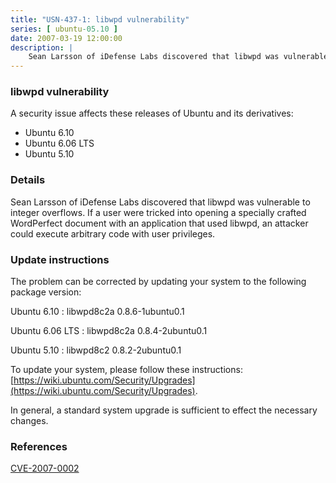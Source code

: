 ```yaml
---
title: "USN-437-1: libwpd vulnerability"
series: [ ubuntu-05.10 ]
date: 2007-03-19 12:00:00
description: |
    Sean Larsson of iDefense Labs discovered that libwpd was vulnerable to  integer overflows.  If a user were tricked into opening a specially  crafted WordPerfect document with an application that used libwpd, an  attacker could execute arbitrary code with user privileges.
--- 
```

 
### libwpd vulnerability

A security issue affects these releases of Ubuntu and its derivatives:

* Ubuntu 6.10
* Ubuntu 6.06 LTS
* Ubuntu 5.10

### Details

Sean Larsson of iDefense Labs discovered that libwpd was vulnerable to integer overflows. If a user were tricked into opening a specially crafted WordPerfect document with an application that used libwpd, an attacker could execute arbitrary code with user privileges.

### Update instructions

The problem can be corrected by updating your system to the following package version:

Ubuntu 6.10
 : libwpd8c2a <span>0.8.6-1ubuntu0.1</span>

Ubuntu 6.06 LTS
 : libwpd8c2a <span>0.8.4-2ubuntu0.1</span>

Ubuntu 5.10
 : libwpd8c2 <span>0.8.2-2ubuntu0.1</span>

To update your system, please follow these instructions: [https://wiki.ubuntu.com/Security/Upgrades](https://wiki.ubuntu.com/Security/Upgrades).

In general, a standard system upgrade is sufficient to effect the necessary changes.

### References

 [CVE-2007-0002](http://people.ubuntu.com/~ubuntu-security/cve/CVE-2007-0002)
 

